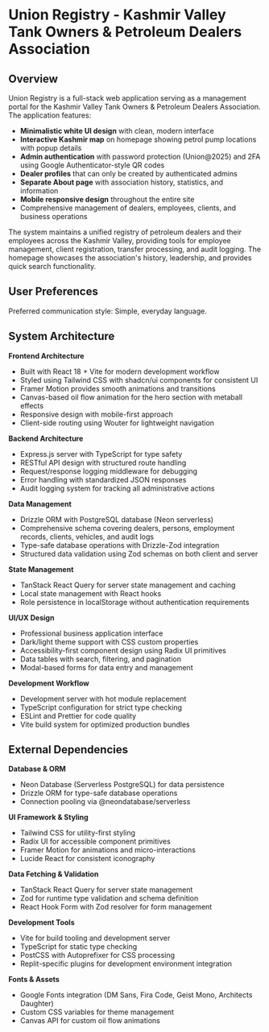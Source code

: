 # Union Registry - Kashmir Valley Tank Owners & Petroleum Dealers Association

## Overview

Union Registry is a full-stack web application serving as a management portal for the Kashmir Valley Tank Owners & Petroleum Dealers Association. The application features:
- **Minimalistic white UI design** with clean, modern interface
- **Interactive Kashmir map** on homepage showing petrol pump locations with popup details
- **Admin authentication** with password protection (Union@2025) and 2FA using Google Authenticator-style QR codes
- **Dealer profiles** that can only be created by authenticated admins
- **Separate About page** with association history, statistics, and information
- **Mobile responsive design** throughout the entire site
- Comprehensive management of dealers, employees, clients, and business operations

The system maintains a unified registry of petroleum dealers and their employees across the Kashmir Valley, providing tools for employee management, client registration, transfer processing, and audit logging. The homepage showcases the association's history, leadership, and provides quick search functionality.

## User Preferences

Preferred communication style: Simple, everyday language.

## System Architecture

**Frontend Architecture**
- Built with React 18 + Vite for modern development workflow
- Styled using Tailwind CSS with shadcn/ui components for consistent UI
- Framer Motion provides smooth animations and transitions
- Canvas-based oil flow animation for the hero section with metaball effects
- Responsive design with mobile-first approach
- Client-side routing using Wouter for lightweight navigation

**Backend Architecture**
- Express.js server with TypeScript for type safety
- RESTful API design with structured route handling
- Request/response logging middleware for debugging
- Error handling with standardized JSON responses
- Audit logging system for tracking all administrative actions

**Data Management**
- Drizzle ORM with PostgreSQL database (Neon serverless)
- Comprehensive schema covering dealers, persons, employment records, clients, vehicles, and audit logs
- Type-safe database operations with Drizzle-Zod integration
- Structured data validation using Zod schemas on both client and server

**State Management**
- TanStack React Query for server state management and caching
- Local state management with React hooks
- Role persistence in localStorage without authentication requirements

**UI/UX Design**
- Professional business application interface
- Dark/light theme support with CSS custom properties
- Accessibility-first component design using Radix UI primitives
- Data tables with search, filtering, and pagination
- Modal-based forms for data entry and management

**Development Workflow**
- Development server with hot module replacement
- TypeScript configuration for strict type checking
- ESLint and Prettier for code quality
- Vite build system for optimized production bundles

## External Dependencies

**Database & ORM**
- Neon Database (Serverless PostgreSQL) for data persistence
- Drizzle ORM for type-safe database operations
- Connection pooling via @neondatabase/serverless

**UI Framework & Styling**
- Tailwind CSS for utility-first styling
- Radix UI for accessible component primitives
- Framer Motion for animations and micro-interactions
- Lucide React for consistent iconography

**Data Fetching & Validation**
- TanStack React Query for server state management
- Zod for runtime type validation and schema definition
- React Hook Form with Zod resolver for form management

**Development Tools**
- Vite for build tooling and development server
- TypeScript for static type checking
- PostCSS with Autoprefixer for CSS processing
- Replit-specific plugins for development environment integration

**Fonts & Assets**
- Google Fonts integration (DM Sans, Fira Code, Geist Mono, Architects Daughter)
- Custom CSS variables for theme management
- Canvas API for custom oil flow animations
